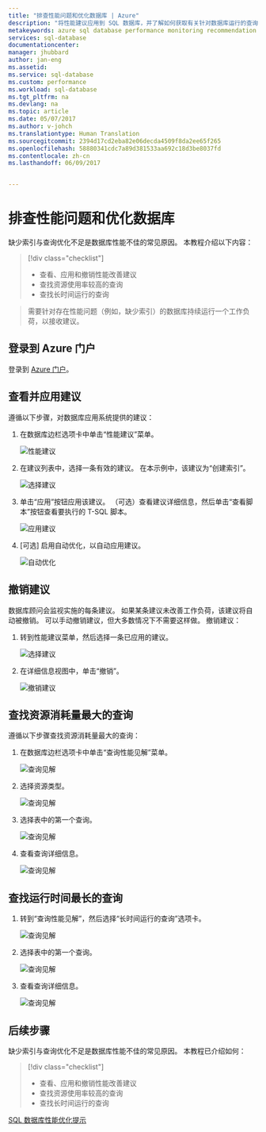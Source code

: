 ```yaml
---
title: "排查性能问题和优化数据库 | Azure"
description: "将性能建议应用到 SQL 数据库，并了解如何获取有关针对数据库运行的查询的性能见解"
metakeywords: azure sql database performance monitoring recommendation
services: sql-database
documentationcenter: 
manager: jhubbard
author: jan-eng
ms.assetid: 
ms.service: sql-database
ms.custom: performance
ms.workload: sql-database
ms.tgt_pltfrm: na
ms.devlang: na
ms.topic: article
ms.date: 05/07/2017
ms.author: v-johch
ms.translationtype: Human Translation
ms.sourcegitcommit: 2394d17cd2eba82e06decda4509f8da2ee65f265
ms.openlocfilehash: 58880341cdc7a89d381533aa692c18d3be8037fd
ms.contentlocale: zh-cn
ms.lasthandoff: 06/09/2017


---
```

# <a name="troubleshoot-performance-issues-and-optimize-your-database"></a>排查性能问题和优化数据库

缺少索引与查询优化不足是数据库性能不佳的常见原因。 本教程介绍以下内容：
> [!div class="checklist"]
> * 查看、应用和撤销性能改善建议
> * 查找资源使用率较高的查询
> * 查找长时间运行的查询

> 需要针对存在性能问题（例如，缺少索引）的数据库持续运行一个工作负荷，以接收建议。
>

## <a name="log-in-to-the-azure-portal"></a>登录到 Azure 门户

登录到 [Azure 门户](https://portal.azure.cn/)。

## <a name="review-and-apply-a-recommendation"></a>查看并应用建议

遵循以下步骤，对数据库应用系统提供的建议：

1. 在数据库边栏选项卡中单击“性能建议”菜单。

    ![性能建议](./media/sql-database-performance-tutorial/perf_recommendations.png)

2. 在建议列表中，选择一条有效的建议。 在本示例中，该建议为“创建索引”。

    ![选择建议](./media/sql-database-performance-tutorial/create_index.png)

3. 单击“应用”按钮应用该建议。 （可选）查看建议详细信息，然后单击“查看脚本”按钮查看要执行的 T-SQL 脚本。

    ![应用建议](./media/sql-database-performance-tutorial/apply.png)

4. [可选] 启用自动优化，以自动应用建议。

    ![自动优化](./media/sql-database-performance-tutorial/auto_tuning.png)

## <a name="revert-a-recommendation"></a>撤销建议

数据库顾问会监视实施的每条建议。 如果某条建议未改善工作负荷，该建议将自动被撤销。 可以手动撤销建议，但大多数情况下不需要这样做。 撤销建议：

1. 转到性能建议菜单，然后选择一条已应用的建议。

    ![选择建议](./media/sql-database-performance-tutorial/select.png)

2. 在详细信息视图中，单击“撤销”。

    ![撤销建议](./media/sql-database-performance-tutorial/revert.png)

## <a name="find-the-query-that-consumes-the-most-resources"></a>查找资源消耗量最大的查询

遵循以下步骤查找资源消耗量最大的查询：

1. 在数据库边栏选项卡中单击“查询性能见解”菜单。

    ![查询见解](./media/sql-database-performance-tutorial/query_perf_insights.png)

2. 选择资源类型。

    ![查询见解](./media/sql-database-performance-tutorial/select_resource_type.png)

3. 选择表中的第一个查询。

    ![查询见解](./media/sql-database-performance-tutorial/select_query.png)

4. 查看查询详细信息。

    ![查询见解](./media/sql-database-performance-tutorial/query_details.png)

## <a name="find-the-longest-running-query"></a>查找运行时间最长的查询

1. 转到“查询性能见解”，然后选择“长时间运行的查询”选项卡。

    ![查询见解](./media/sql-database-performance-tutorial/long_running.png)

3. 选择表中的第一个查询。

    ![查询见解](./media/sql-database-performance-tutorial/select_first_query.png)

4. 查看查询详细信息。

    ![查询见解](./media/sql-database-performance-tutorial/review_query_details.png)



## <a name="next-steps"></a>后续步骤 
缺少索引与查询优化不足是数据库性能不佳的常见原因。 本教程已介绍如何：
> [!div class="checklist"]
> * 查看、应用和撤销性能改善建议
> * 查找资源使用率较高的查询
> * 查找长时间运行的查询

[SQL 数据库性能优化提示](https://docs.microsoft.com/azure/sql-database/sql-database-troubleshoot-performance)

